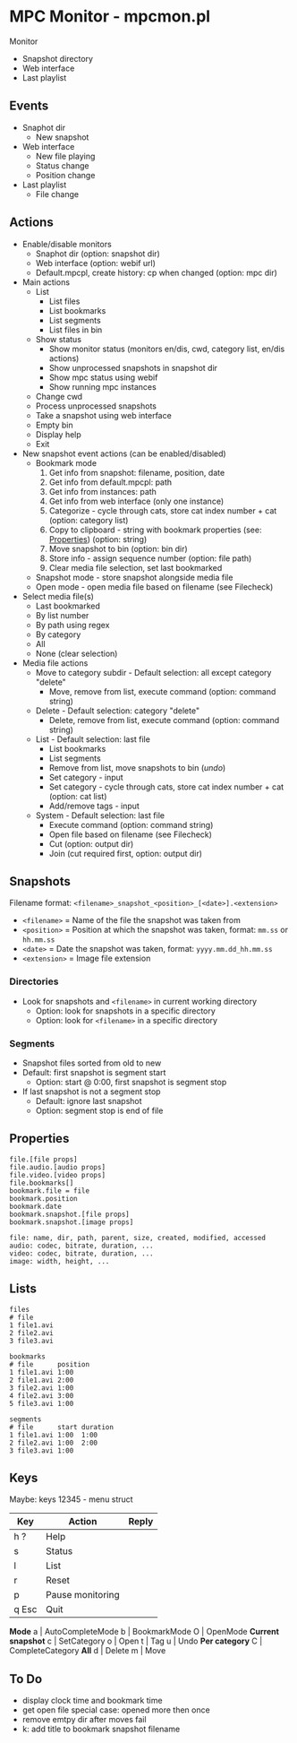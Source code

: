 # MPC Monitor - mpcmon.pl

Monitor
- Snapshot directory
- Web interface
- Last playlist

## Events

* Snaphot dir
  * New snapshot
* Web interface
  * New file playing
  * Status change
  * Position change
* Last playlist
  * File change

## Actions

* Enable/disable monitors
  * Snaphot dir (option: snapshot dir)
  * Web interface (option: webif url)
  * Default.mpcpl, create history: cp when changed (option: mpc dir)
* Main actions
  * List
    * List files
    * List bookmarks
    * List segments
    * List files in bin
  * Show status
    * Show monitor status (monitors en/dis, cwd, category list, en/dis actions)
    * Show unprocessed snapshots in snapshot dir
    * Show mpc status using webif
    * Show running mpc instances
  * Change cwd
  * Process unprocessed snapshots
  * Take a snapshot using web interface
  * Empty bin
  * Display help
  * Exit
* New snapshot event actions (can be enabled/disabled)
  * Bookmark mode
    1. Get info from snapshot: filename, position, date
    1. Get info from default.mpcpl: path
    1. Get info from instances: path
    1. Get info from web interface (only one instance)
    1. Categorize - cycle through cats, store cat index number + cat (option: category list)
    1. Copy to clipboard - string with bookmark properties (see: [Properties](#properties)) (option: string)
    1. Move snapshot to bin (option: bin dir)
    1. Store info - assign sequence number (option: file path)
    1. Clear media file selection, set last bookmarked
  * Snapshot mode - store snapshot alongside media file
  * Open mode - open media file based on filename (see Filecheck)
* Select media file(s)
  * Last bookmarked
  * By list number
  * By path using regex
  * By category
  * All
  * None (clear selection)
* Media file actions
  * Move to category subdir - Default selection: all except category "delete"
    * Move, remove from list, execute command (option: command string)
  * Delete - Default selection: category "delete"
    * Delete, remove from list, execute command (option: command string)
  * List - Default selection: last file
    * List bookmarks
    * List segments
    * Remove from list, move snapshots to bin (*undo*)
    * Set category - input
    * Set category - cycle through cats, store cat index number + cat (option: cat list)
    * Add/remove tags - input
  * System - Default selection: last file
    * Execute command (option: command string)
    * Open file based on filename (see Filecheck)
    * Cut (option: output dir)
    * Join (cut required first, option: output dir)

## Snapshots

Filename format: `<filename>_snapshot_<position>_[<date>].<extension>`

- `<filename>` = Name of the file the snapshot was taken from
- `<position>` = Position at which the snapshot was taken, format: `mm.ss` or `hh.mm.ss`
- `<date>` = Date the snapshot was taken, format: `yyyy.mm.dd_hh.mm.ss`
- `<extension>` = Image file extension

### Directories

- Look for snapshots and `<filename>` in current working directory
  - Option: look for snapshots in a specific directory
  - Option: look for `<filename>` in a specific directory

### Segments

- Snapshot files sorted from old to new
- Default: first snapshot is segment start
  - Option: start @ 0:00, first snapshot is segment stop
- If last snapshot is not a segment stop
  - Default: ignore last snapshot
  - Option: segment stop is end of file

## Properties

```
file.[file props]
file.audio.[audio props]
file.video.[video props]
file.bookmarks[]
bookmark.file = file
bookmark.position
bookmark.date
bookmark.snapshot.[file props]
bookmark.snapshot.[image props]

file: name, dir, path, parent, size, created, modified, accessed
audio: codec, bitrate, duration, ...
video: codec, bitrate, duration, ...
image: width, height, ...
```

## Lists

```
files
# file
1 file1.avi
2 file2.avi
3 file3.avi

bookmarks
# file      position
1 file1.avi 1:00
2 file1.avi 2:00
3 file2.avi 1:00
4 file2.avi 3:00
5 file3.avi 1:00

segments
# file      start duration
1 file1.avi 1:00  1:00
2 file2.avi 1:00  2:00
3 file3.avi 1:00

```

## Keys

Maybe: keys 12345 - menu struct

Key     | Action | Reply
------- | ------ | -----
h ?     | Help
s       | Status
l       | List
r       | Reset
p       | Pause monitoring
q Esc   | Quit
**Mode**
a       | AutoCompleteMode
b       | BookmarkMode
O       | OpenMode
**Current snapshot**
c       | SetCategory
o       | Open
t       | Tag
u       | Undo
**Per category**
C       | CompleteCategory
**All**
d       | Delete
m       | Move

## To Do

- display clock time and bookmark time
- get open file special case: opened more then once
- remove emtpy dir after moves fail
- k: add title to bookmark snapshot filename
